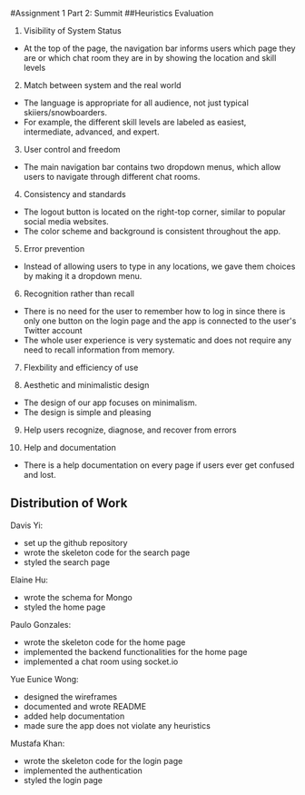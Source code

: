 #Assignment 1 Part 2: Summit
##Heuristics Evaluation
1. Visibility of System Status

  - At the top of the page, the navigation bar informs users which page they are or which chat room they are in by showing the location and skill levels

2. Match between system and the real world
  - The language is appropriate for all audience, not just typical skiiers/snowboarders.
  - For example, the different skill levels are labeled as easiest, intermediate, advanced, and expert.

3. User control and freedom
  - The main navigation bar contains two dropdown menus, which allow users to navigate through different chat rooms.

4. Consistency and standards
  - The logout button is located on the right-top corner, similar to popular social media websites.
  - The color scheme and background is consistent throughout the app.

5. Error prevention
  - Instead of allowing users to type in any locations, we gave them choices by making it a dropdown menu.

6. Recognition rather than recall
  - There is no need for the user to remember how to log in since there is only one button on the login page and the app is connected to the user's Twitter account
  - The whole user experience is very systematic and does not require any need to recall information from memory.

7. Flexbility and efficiency of use

8. Aesthetic and minimalistic design
  - The design of our app focuses on minimalism.
  - The design is simple and pleasing

9. Help users recognize, diagnose, and recover from errors

10. Help and documentation
  - There is a help documentation on every page if users ever get confused and lost. 

## Distribution of Work
Davis Yi:
- set up the github repository
- wrote the skeleton code for the search page
- styled the search page

Elaine Hu:
- wrote the schema for Mongo
- styled the home page

Paulo Gonzales:
- wrote the skeleton code for the home page
- implemented the backend functionalities for the home page
- implemented a chat room using socket.io

Yue Eunice Wong:
- designed the wireframes
- documented and wrote README
- added help documentation
- made sure the app does not violate any heuristics

Mustafa Khan:
- wrote the skeleton code for the login page
- implemented the authentication
- styled the login page


